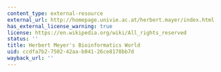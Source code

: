 ```yaml
---
content_type: external-resource
external_url: http://homepage.univie.ac.at/herbert.mayer/index.html
has_external_license_warning: true
license: https://en.wikipedia.org/wiki/All_rights_reserved
status: ''
title: Herbert Meyer's Bioinformatics World
uid: ccdfa7b2-7502-42aa-b041-26ce8178bb7d
wayback_url: ''
---
```

